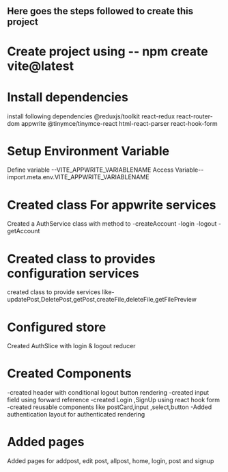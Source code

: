 ## Here goes the steps followed to create this project
# Create project using -- npm create vite@latest
# Install dependencies
  install following dependencies
  @reduxjs/toolkit react-redux react-router-dom appwrite @tinymce/tinymce-react html-react-parser react-hook-form
# Setup Environment Variable
  Define variable --VITE_APPWRITE_VARIABLENAME
  Access Variable-- import.meta.env.VITE_APPWRITE_VARIABLENAME
# Created class For appwrite services
  Created a AuthService class with method to
  -createAccount
  -login
  -logout
  -getAccount
# Created class to provides configuration services
  created class to provide services like-
  updatePost,DeletePost,getPost,createFile,deleteFile,getFilePreview
# Configured store
   Created AuthSlice with login & logout reducer
# Created Components
  -created header with conditional logout button rendering
  -created input field using forward reference 
  -created Login ,SignUp using react hook form
  -created reusable components like postCard,input ,select,button
  -Added authentication layout for authenticated rendering

# Added pages
  Added pages for addpost, edit post, allpost, home, login, post and signup


